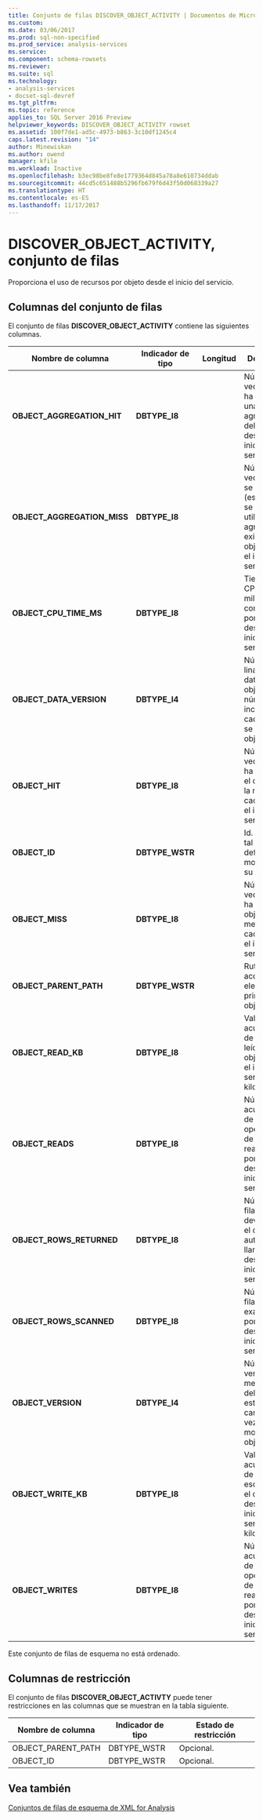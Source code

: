 ```yaml
---
title: Conjunto de filas DISCOVER_OBJECT_ACTIVITY | Documentos de Microsoft
ms.custom: 
ms.date: 03/06/2017
ms.prod: sql-non-specified
ms.prod_service: analysis-services
ms.service: 
ms.component: schema-rowsets
ms.reviewer: 
ms.suite: sql
ms.technology:
- analysis-services
- docset-sql-devref
ms.tgt_pltfrm: 
ms.topic: reference
applies_to: SQL Server 2016 Preview
helpviewer_keywords: DISCOVER_OBJECT_ACTIVITY rowset
ms.assetid: 100f7de1-ad5c-4973-b863-3c10df1245c4
caps.latest.revision: "14"
author: Minewiskan
ms.author: owend
manager: kfile
ms.workload: Inactive
ms.openlocfilehash: b3ec98be8fe8e1779364d845a78a8e610734ddab
ms.sourcegitcommit: 44cd5c651488b5296fb679f6d43f50d068339a27
ms.translationtype: HT
ms.contentlocale: es-ES
ms.lasthandoff: 11/17/2017
---
```

# <a name="discoverobjectactivity-rowset"></a>DISCOVER_OBJECT_ACTIVITY, conjunto de filas
  Proporciona el uso de recursos por objeto desde el inicio del servicio.  
  
## <a name="rowset-columns"></a>Columnas del conjunto de filas  
 El conjunto de filas **DISCOVER_OBJECT_ACTIVITY** contiene las siguientes columnas.  
  
|Nombre de columna|Indicador de tipo|Longitud|Description|  
|-----------------|--------------------|------------|-----------------|  
|**OBJECT_AGGREGATION_HIT**|**DBTYPE_I8**||Número de veces que se ha alcanzado una agregación del objeto desde el inicio del servicio.|  
|**OBJECT_AGGREGATION_MISS**|**DBTYPE_I8**||Número de veces que no se ha perdido (es decir, no se ha utilizado) una agregación existente del objeto desde el inicio del servicio.|  
|**OBJECT_CPU_TIME_MS**|**DBTYPE_I8**||Tiempo de CPU, en milisegundos, consumido por el objeto desde el inicio del servicio.|  
|**OBJECT_DATA_VERSION**|**DBTYPE_I4**||Número de linaje de los datos del objeto; este número se incrementa cada vez que se procesa el objeto.|  
|**OBJECT_HIT**|**DBTYPE_I8**||Número de veces que se ha alcanzado el objeto en la memoria caché desde el inicio del servicio.|  
|**OBJECT_ID**|**DBTYPE_WSTR**||Id. del objeto tal y como se define en el momento de su creación.|  
|**OBJECT_MISS**|**DBTYPE_I8**||Número de veces que se ha perdido el objeto en la memoria caché desde el inicio del servicio.|  
|**OBJECT_PARENT_PATH**|**DBTYPE_WSTR**||Ruta de acceso al elemento primario del objeto actual.|  
|**OBJECT_READ_KB**|**DBTYPE_I8**||Valor acumulado de los datos leídos por el objeto desde el inicio del servicio, en kilobytes.|  
|**OBJECT_READS**|**DBTYPE_I8**||Número acumulado de operaciones de lectura realizadas por el objeto desde el inicio del servicio.|  
|**OBJECT_ROWS_RETURNED**|**DBTYPE_I8**||Número de filas devueltas por el objeto al autor de las llamadas desde el inicio del servicio.|  
|**OBJECT_ROWS_SCANNED**|**DBTYPE_I8**||Número de filas examinadas por el objeto desde el inicio del servicio.|  
|**OBJECT_VERSION**|**DBTYPE_I4**||Número de versión de metadatos del objeto; este número cambia cada vez que se modifica el objeto.|  
|**OBJECT_WRITE_KB**|**DBTYPE_I8**||Valor acumulado de los datos escritos por el objeto desde el inicio del servicio, en kilobytes.|  
|**OBJECT_WRITES**|**DBTYPE_I8**||Número acumulado de operaciones de escritura realizadas por el objeto desde el inicio del servicio.|  
  
 Este conjunto de filas de esquema no está ordenado.  
  
## <a name="restriction-columns"></a>Columnas de restricción  
 El conjunto de filas **DISCOVER_OBJECT_ACTIVTY** puede tener restricciones en las columnas que se muestran en la tabla siguiente.  
  
|Nombre de columna|Indicador de tipo|Estado de restricción|  
|-----------------|--------------------|-----------------------|  
|OBJECT_PARENT_PATH|DBTYPE_WSTR|Opcional.|  
|OBJECT_ID|DBTYPE_WSTR|Opcional.|  
  
## <a name="see-also"></a>Vea también  
 [Conjuntos de filas de esquema de XML for Analysis](../../../analysis-services/schema-rowsets/xml/xml-for-analysis-schema-rowsets.md)  
  
  
